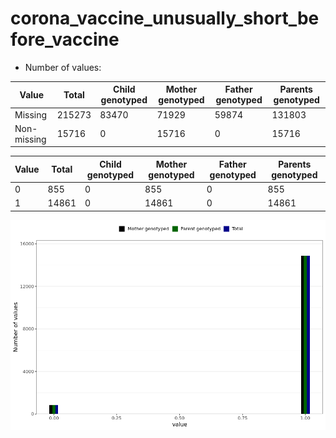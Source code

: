 # corona_vaccine_unusually_short_before_vaccine
- Number of values:

| Value | Total | Child genotyped | Mother genotyped | Father genotyped | Parents genotyped |
| ----- | ----- | --------------- | ---------------- | ---------------- |---------------- |
| Missing | 215273 | 83470 | 71929 | 59874 | 131803 |
| Non-missing | 15716 | 0 | 15716 | 0 | 15716 |

| Value | Total | Child genotyped | Mother genotyped | Father genotyped | Parents genotyped |
| ----- | ----- | --------------- | ---------------- | ---------------- |---------------- |
| 0 | 855 | 0 | 855 | 0 | 855 |
| 1 | 14861 | 0 | 14861 | 0 | 14861 |



![](corona_vaccine_unusually_short_before_vaccine_n.png)



